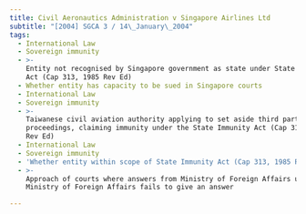 ```yaml
---
title: Civil Aeronautics Administration v Singapore Airlines Ltd
subtitle: "[2004] SGCA 3 / 14\_January\_2004"
tags:
  - International Law
  - Sovereign immunity
  - >-
    Entity not recognised by Singapore government as state under State Immunity
    Act (Cap 313, 1985 Rev Ed)
  - Whether entity has capacity to be sued in Singapore courts
  - International Law
  - Sovereign immunity
  - >-
    Taiwanese civil aviation authority applying to set aside third party
    proceedings, claiming immunity under the State Immunity Act (Cap 313, 1985
    Rev Ed)
  - International Law
  - Sovereign immunity
  - 'Whether entity within scope of State Immunity Act (Cap 313, 1985 Rev Ed)'
  - >-
    Approach of courts where answers from Ministry of Foreign Affairs unclear or
    Ministry of Foreign Affairs fails to give an answer

---
```


